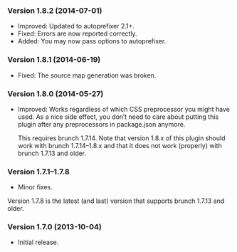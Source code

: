 ### Version 1.8.2 (2014-07-01) ###

- Improved: Updated to autoprefixer 2.1+.
- Fixed: Errors are now reported correctly.
- Added: You may now pass options to autoprefixer.


### Version 1.8.1 (2014-06-19) ###

- Fixed: The source map generation was broken.


### Version 1.8.0 (2014-05-27) ###

- Improved: Works regardless of which CSS preprocessor you might have used. As
  a nice side effect, you don’t need to care about putting this plugin after
  any preprocessors in package.json anymore.

  This requires brunch 1.7.14. Note that version 1.8.x of this plugin should
  work with brunch 1.7.14–1.8.x and that it does not work (properly) with
  brunch 1.7.13 and older.


### Version 1.7.1–1.7.8 ###

- Minor fixes.

Version 1.7.8 is the latest (and last) version that supports brunch 1.7.13 and
older.


### Version 1.7.0 (2013-10-04) ###

- Initial release.

